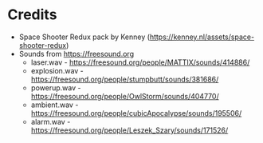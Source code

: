 # Credits

- Space Shooter Redux pack by Kenney (https://kenney.nl/assets/space-shooter-redux)
- Sounds from https://freesound.org
    - laser.wav - https://freesound.org/people/MATTIX/sounds/414886/
    - explosion.wav - https://freesound.org/people/stumpbutt/sounds/381686/
    - powerup.wav - https://freesound.org/people/OwlStorm/sounds/404770/
    - ambient.wav - https://freesound.org/people/cubicApocalypse/sounds/195506/
    - alarm.wav - https://freesound.org/people/Leszek_Szary/sounds/171526/